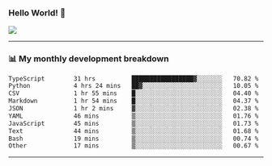 ### Hello World! 👋

<a>
  <img align="center" src="https://github-readme-stats.vercel.app/api?username=megatunger&count_private=true&include_all_commits=true&bg_color=30,56CCF2,2F80ED&title_color=fff&text_color=fff" />
</a>

------
### 📊 My monthly development breakdown

<!--START_SECTION:waka-->

```txt
TypeScript        31 hrs          █████████████████▓░░░░░░░   70.82 %
Python            4 hrs 24 mins   ██▓░░░░░░░░░░░░░░░░░░░░░░   10.05 %
CSV               1 hr 55 mins    █░░░░░░░░░░░░░░░░░░░░░░░░   04.40 %
Markdown          1 hr 54 mins    █░░░░░░░░░░░░░░░░░░░░░░░░   04.37 %
JSON              1 hr 2 mins     ▓░░░░░░░░░░░░░░░░░░░░░░░░   02.38 %
YAML              46 mins         ▒░░░░░░░░░░░░░░░░░░░░░░░░   01.76 %
JavaScript        45 mins         ▒░░░░░░░░░░░░░░░░░░░░░░░░   01.73 %
Text              44 mins         ▒░░░░░░░░░░░░░░░░░░░░░░░░   01.68 %
Bash              19 mins         ▒░░░░░░░░░░░░░░░░░░░░░░░░   00.74 %
Other             17 mins         ▒░░░░░░░░░░░░░░░░░░░░░░░░   00.67 %
```

<!--END_SECTION:waka-->

------
